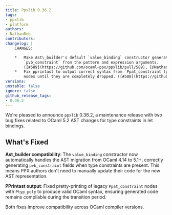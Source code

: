 ```yaml
---
title: Ppxlib 0.36.2
tags:
- ppxlib
- platform
authors:
- NathanReb
contributors:
changelog: |
    CHANGES:

    *   Make Ast\_builder's default `value_binding` constructor generate the proper  
        `pvb_constraint` from the pattern and expression arguments.  
        ([#589](https://github.com/ocaml-ppx/ppxlib/pull/589), [@NathanReb](https://github.com/NathanReb))
    *   Fix pprintast to output correct syntax from `Ppat_constraint (pat, Ptyp_poly ...)`  
        nodes until they are completely dropped. ([#588](https://github.com/ocaml-ppx/ppxlib/pull/588), [@NathanReb](https://github.com/NathanReb))
versions:
unstable: false
ignore: false
github_release_tags:
- 0.36.2
---
```


We're pleased to announce `ppxlib` 0.36.2, a maintenance release with two bug fixes related to OCaml 5.2 AST changes for type constraints in let bindings.

## What's Fixed

**Ast_builder compatibility**: The `value_binding` constructor now automatically handles the AST migration from OCaml 4.14 to 5.1+, correctly generating `pvb_constraint` fields when type constraints are present. This means PPX authors don't need to manually update their code for the new AST representation.

**PPrintast output**: Fixed pretty-printing of legacy `Ppat_constraint` nodes with `Ptyp_poly` to produce valid OCaml syntax, ensuring generated code remains compilable during the transition period.

Both fixes improve compatibility across OCaml compiler versions.
